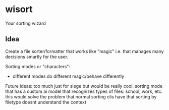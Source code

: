 # wisort
Your sorting wizard

## Idea
Create a file sorter/formatter that works like "magic" i.e. that manages many decisions smartly for the user.

Sorting modes or "characters":
- different modes do different magic/behave differently

Future ideas:
too much just for siege but would be really cool: sorting mode that has a custom ai model that recognizes types of files: school, work, etc.
this would solve the problem that normal sorting clis have that sorting by filetype doesnt understand the context
